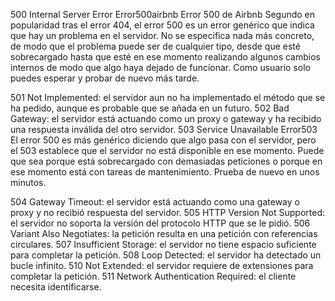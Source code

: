 500 Internal Server Error
Error500airbnb
Error 500 de Airbnb
Segundo en popularidad tras el error 404, el error 500 es un error genérico que indica que hay un problema en el servidor. No se especifica nada más concreto, de modo que el problema puede ser de cualquier tipo, desde que esté sobrecargado hasta que esté en ese momento realizando algunos cambios internos de modo que algo haya dejado de funcionar. Como usuario solo puedes esperar y probar de nuevo más tarde.

501 Not Implemented: el servidor aun no ha implementado el método que se ha pedido, aunque es probable que se añada en un futuro.
502 Bad Gateway: el servidor está actuando como un proxy o gateway y ha recibido una respuesta inválida del otro servidor.
503 Service Unavailable
Error503
El error 500 es más genérico diciendo que algo pasa con el servidor, pero el 503 establece que el servidor no está disponible en ese momento. Puede que sea porque está sobrecargado con demasiadas peticiones o porque en ese momento está con tareas de mantenimiento. Prueba de nuevo en unos minutos.

504 Gateway Timeout: el servidor está actuando como una gateway o proxy y no recibió respuesta del servidor.
505 HTTP Version Not Supported: el servidor no soporta la versión del protocolo HTTP que se le pidió.
506 Variant Also Negotiates: la petición resulta en una petición con referencias circulares.
507 Insufficient Storage: el servidor no tiene espacio suficiente para completar la petición.
508 Loop Detected: el servidor ha detectado un bucle infinito.
510 Not Extended: el servidor requiere de extensiones para completar la petición.
511 Network Authentication Required: el cliente necesita identificarse.